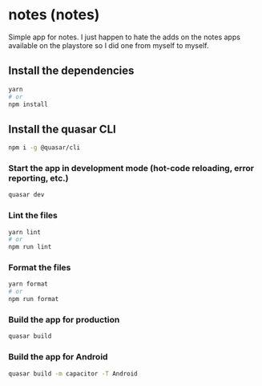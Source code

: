 # notes (notes)

Simple app for notes. I just happen to hate the adds on the notes apps available on the playstore so I did one from myself to myself.

## Install the dependencies
```bash
yarn
# or
npm install
```

## Install the quasar CLI
```bash
npm i -g @quasar/cli
```

### Start the app in development mode (hot-code reloading, error reporting, etc.)
```bash
quasar dev
```


### Lint the files
```bash
yarn lint
# or
npm run lint
```


### Format the files
```bash
yarn format
# or
npm run format
```



### Build the app for production
```bash
quasar build
```

### Build the app for Android
```bash
quasar build -m capacitor -T Android
```
